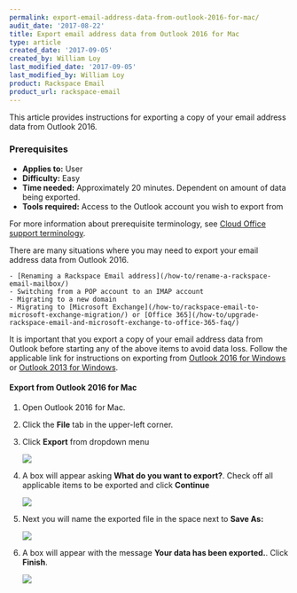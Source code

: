 ```yaml
---
permalink: export-email-address-data-from-outlook-2016-for-mac/
audit_date: '2017-08-22'
title: Export email address data from Outlook 2016 for Mac
type: article
created_date: '2017-09-05'
created_by: William Loy
last_modified_date: '2017-09-05'
last_modified_by: William Loy
product: Rackspace Email
product_url: rackspace-email
---
```


This article provides instructions for exporting a copy of your email address data from Outlook 2016.

### Prerequisites

- **Applies to:** User
- **Difficulty:** Easy
- **Time needed:** Approximately 20 minutes. Dependent on amount of data being exported.
- **Tools required:**  Access to the Outlook account you wish to export from

For more information about prerequisite terminology, see [Cloud Office support terminology](/how-to/cloud-office-support-terminology/).


There are many situations where you may need to export your email address data from Outlook 2016.

    - [Renaming a Rackspace Email address](/how-to/rename-a-rackspace-email-mailbox/)
    - Switching from a POP account to an IMAP account
    - Migrating to a new domain
    - Migrating to [Microsoft Exchange](/how-to/rackspace-email-to-microsoft-exchange-migration/) or [Office 365](/how-to/upgrade-rackspace-email-and-microsoft-exchange-to-office-365-faq/)

It is important that you export a copy of your email address data from Outlook before starting any of the above items to avoid data loss. Follow the applicable link for instructions on exporting from [Outlook 2016 for Windows](/how-to/export-email-address-from-outlook-2016-for-windows/) or [Outlook 2013 for Windows](/how-to/export-email-address-data-from-outlook-2013-for-windows/).


#### Export from Outlook 2016 for Mac
1. Open Outlook 2016 for Mac.
1. Click the **File** tab in the upper-left corner.
2. Click **Export** from dropdown menu

    <img src="{% asset_path rackspace-email/export-email-address-from-outlook-2016-for-windows/file_options2016.png %}" />

3. A box will appear asking **What do you want to export?**. Check off all applicable items to be exported and click **Continue**

    <img src="{% asset_path rackspace-email/export-email-address-from-outlook-2016-for-windows/advanced2016.png %}" />

4. Next you will name the exported file in the space next to **Save As:**

    <img src="{% asset_path rackspace-email/export-email-address-from-outlook-2016-for-windows/export2016.png %}" />

5. A box will appear with the message **Your data has been exported.**. Click **Finish**.

    <img src="{% asset_path rackspace-email/export-email-address-from-outlook-2016-for-windows/2016.png %}" />
